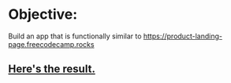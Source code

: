 # Objective: 
Build an app that is functionally similar to https://product-landing-page.freecodecamp.rocks
## [Here's the result.](https://product-page.mikapikafika.repl.co)